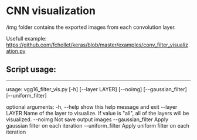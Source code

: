 # CNN visualization
/img folder contains the exported images from each convolution layer.

Usefull example: https://github.com/fchollet/keras/blob/master/examples/conv_filter_visualization.py


## Script usage:

----------

usage: vgg16_filter_vis.py [-h] [--layer LAYER] [--noimg] [--gaussian_filter]
                           [--uniform_filter]

optional arguments:
  -h, --help         show this help message and exit
  --layer LAYER      Name of the layer to visualize. If value is "all", all of
                     the layers will be visualized.
  --noimg            Not save output images
  --gaussian_filter  Apply gaussian filter on each iteration
  --uniform_filter   Apply uniform filter on each iteration